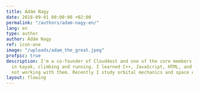 ```yaml
---
title: Ádám Nagy
date: 2018-09-01 00:00:00 +02:00
permalink: "/authors/adam-nagy-en/"
lang: en
type: author
author: Ádám Nagy
ref: icon-one
image: "/uploads/adam_the_great.jpeg"
profpic: true
description: I'm a co-founder of Cloud4est and one of the core members. I'm interested
  in kayak, climbing and running. I learned C++, JavaScript, HTML, and CSS but I'm
  not working with them. Recently I study orbital mechanics and space exploration.
layout: flowing
---
```


